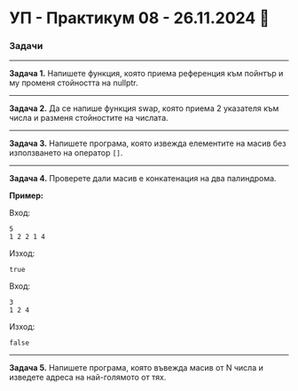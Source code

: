 # УП - Практикум 08 - 26.11.2024 🎯

### Задачи

---

**Задача 1.** Напишете функция, която приема референция към пойнтър и му променя стойността на nullptr.

---

**Задача 2.** Да се напише функция swap, която приема 2 указателя към числа и разменя стойностите на числата.

---

**Задача 3.** Напишете програма, която извежда елементите на масив без използването на оператор `[]`.

---

**Задача 4.** Проверете дали масив е конкатенация на два палиндрома.

**Пример:**

Вход:

```
5
1 2 2 1 4
```

Изход:

```
true
```

Вход:

```
3
1 2 4
```

Изход:

```
false
```

---

**Задача 5.** Напишете програма, която въвежда масив от N числа и изведете адреса на най-голямото от тях.
